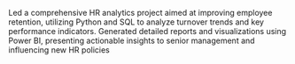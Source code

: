 Led a comprehensive HR analytics project aimed at improving employee retention, utilizing Python and SQL to analyze turnover trends and key performance indicators. Generated detailed reports and visualizations using Power BI, presenting actionable insights to senior management and influencing new HR policies
